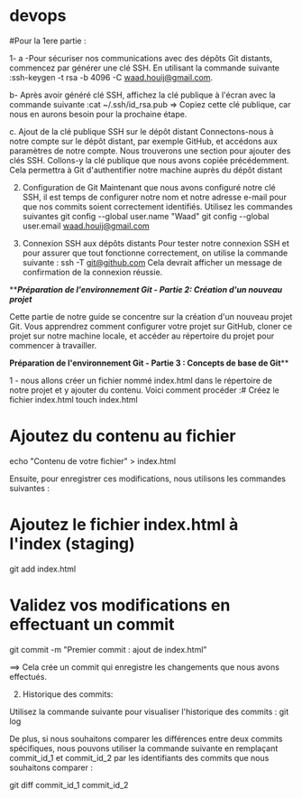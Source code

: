 # devops

#Pour la 1ere partie : 

1- a -Pour sécuriser nos communications avec des dépôts Git distants, commencez par générer une clé SSH.
En utilisant la commande suivante :ssh-keygen -t rsa -b 4096 -C waad.houij@gmail.com.

b- Après avoir généré clé SSH, affichez la clé publique à l'écran avec la commande suivante :cat ~/.ssh/id_rsa.pub
  => Copiez cette clé publique, car nous en aurons besoin pour la prochaine étape.

c. Ajout de la clé publique SSH sur le dépôt distant
Connectons-nous à notre compte sur le dépôt distant, par exemple GitHub, et accédons aux paramètres de notre compte. 
Nous trouverons une section pour ajouter des clés SSH. 
Collons-y la clé publique que nous avons copiée précédemment. Cela permettra à Git d'authentifier notre machine auprès du dépôt distant

2. Configuration de Git
Maintenant que nous avons configuré notre clé SSH, il est temps de configurer notre nom et notre adresse e-mail pour que nos commits soient correctement identifiés. 
Utilisez les commandes suivantes 
git config --global user.name "Waad"
git config --global user.email waad.houij@gmail.com


3. Connexion SSH aux dépôts distants
Pour tester notre connexion SSH et pour assurer que tout fonctionne correctement, on utilise la commande 
suivante :
ssh -T git@github.com
Cela devrait afficher un message de confirmation de la connexion réussie.




*******Préparation de l'environnement Git - Partie 2: Création d'un nouveau projet*****

Cette partie de notre guide se concentre sur la création d'un nouveau projet Git. 
Vous apprendrez comment configurer votre projet sur GitHub, 
cloner ce projet sur notre machine locale, et accéder au répertoire du projet pour commencer à travailler.

**********************Préparation de l'environnement Git - Partie 3 : Concepts de base de Git************************


1 - nous allons créer un fichier nommé index.html dans le répertoire de notre projet et y ajouter du contenu. Voici comment procéder :# Créez le fichier index.html
touch index.html

# Ajoutez du contenu au fichier
echo "Contenu de votre fichier" > index.html

Ensuite, pour enregistrer ces modifications, nous utilisons les commandes suivantes :
# Ajoutez le fichier index.html à l'index (staging)
git add index.html

# Validez vos modifications en effectuant un commit
git commit -m "Premier commit : ajout de index.html"

==> Cela crée un commit qui enregistre les changements que nous avons effectués.


2. Historique des commits:

Utilisez la commande suivante pour visualiser l'historique des commits :
git log

De plus, si nous souhaitons comparer les différences entre deux commits spécifiques,
 nous pouvons utiliser la commande suivante en remplaçant commit_id_1 et commit_id_2 par les identifiants des commits que nous souhaitons comparer :

git diff commit_id_1 commit_id_2








